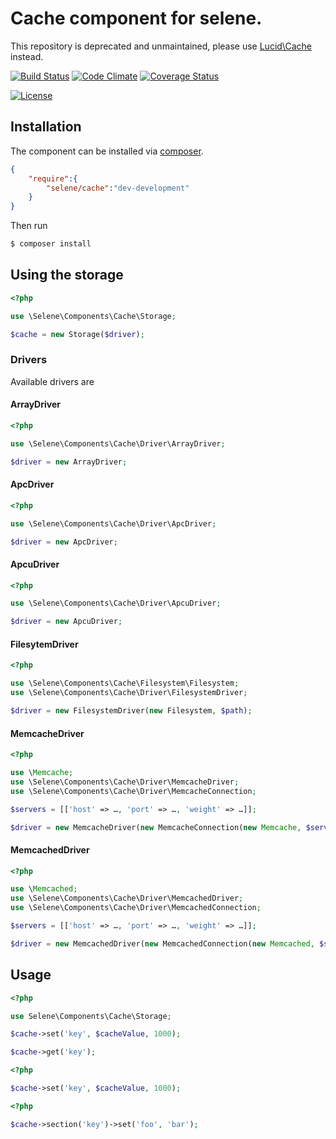 # Cache component for selene.
This repository is deprecated and unmaintained, please use [Lucid\Cache](https://github.com/lucidphp/cache) instead.

[![Build Status](https://api.travis-ci.org/seleneapp/cache.png?branch=development)](https://travis-ci.org/seleneapp/cache)
[![Code Climate](https://codeclimate.com/github/seleneapp/cache.png)](https://codeclimate.com/github/seleneapp/cache)
[![Coverage Status](https://coveralls.io/repos/seleneapp/cache/badge.png?branch=development)](https://coveralls.io/r/seleneapp/cache?branch=development)

[![License](https://poser.pugx.org/selene/config/license.png)](https://packagist.org/packages/selene/config)

## Installation

The component can be installed via [composer][composer].

```json
{
	"require":{
		"selene/cache":"dev-development"
	}
}
```
Then run 

```bash
$ composer install
```
## Using the storage

```php
<?php

use \Selene\Components\Cache\Storage;

$cache = new Storage($driver);

```

### Drivers

Available drivers are 

#### ArrayDriver

```php
<?php

use \Selene\Components\Cache\Driver\ArrayDriver;

$driver = new ArrayDriver;

```
#### ApcDriver

```php
<?php

use \Selene\Components\Cache\Driver\ApcDriver;

$driver = new ApcDriver;

```
#### ApcuDriver

```php
<?php

use \Selene\Components\Cache\Driver\ApcuDriver;

$driver = new ApcuDriver;

```
#### FilesytemDriver

```php
<?php

use \Selene\Components\Cache\Filesystem\Filesystem;
use \Selene\Components\Cache\Driver\FilesystemDriver;

$driver = new FilesystemDriver(new Filesystem, $path);
```
#### MemcacheDriver

```php
<?php

use \Memcache;
use \Selene\Components\Cache\Driver\MemcacheDriver;
use \Selene\Components\Cache\Driver\MemcacheConnection;

$servers = [['host' => …, 'port' => …, 'weight' => …]];

$driver = new MemcacheDriver(new MemcacheConnection(new Memcache, $servers));

```

#### MemcachedDriver

```php
<?php

use \Memcached;
use \Selene\Components\Cache\Driver\MemcachedDriver;
use \Selene\Components\Cache\Driver\MemcachedConnection;

$servers = [['host' => …, 'port' => …, 'weight' => …]];

$driver = new MemcachedDriver(new MemcachedConnection(new Memcached, $servers));

```

## Usage

```php
<?php

use Selene\Components\Cache\Storage;

$cache->set('key', $cacheValue, 1000);

$cache->get('key');
```

```php
<?php

$cache->set('key', $cacheValue, 1000);

```

```php
<?php

$cache->section('key')->set('foo', 'bar');

```
[composer]: https://getcomposer.org
